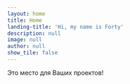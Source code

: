 ```yaml
---
layout: home
title: Home
landing-title: 'Hi, my name is Forty'
description: null
image: null
author: null
show_tile: false
---
```


Это место для Ваших проектов!